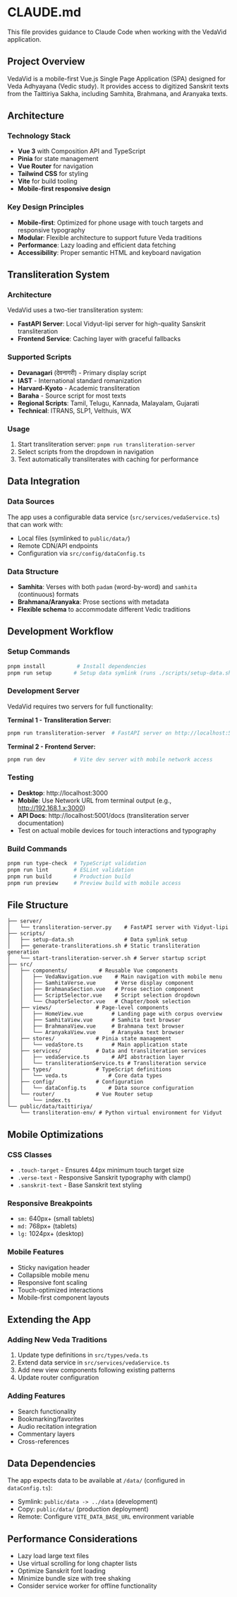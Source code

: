 # CLAUDE.md

This file provides guidance to Claude Code when working with the VedaVid application.

## Project Overview

VedaVid is a mobile-first Vue.js Single Page Application (SPA) designed for Veda Adhyayana (Vedic study). It provides access to digitized Sanskrit texts from the Taittiriya Sakha, including Samhita, Brahmana, and Aranyaka texts.

## Architecture

### Technology Stack
- **Vue 3** with Composition API and TypeScript
- **Pinia** for state management  
- **Vue Router** for navigation
- **Tailwind CSS** for styling
- **Vite** for build tooling
- **Mobile-first responsive design**

### Key Design Principles
- **Mobile-first**: Optimized for phone usage with touch targets and responsive typography
- **Modular**: Flexible architecture to support future Veda traditions
- **Performance**: Lazy loading and efficient data fetching
- **Accessibility**: Proper semantic HTML and keyboard navigation

## Transliteration System

### Architecture
VedaVid uses a two-tier transliteration system:
- **FastAPI Server**: Local Vidyut-lipi server for high-quality Sanskrit transliteration
- **Frontend Service**: Caching layer with graceful fallbacks

### Supported Scripts
- **Devanagari** (देवनागरी) - Primary display script
- **IAST** - International standard romanization  
- **Harvard-Kyoto** - Academic transliteration
- **Baraha** - Source script for most texts
- **Regional Scripts**: Tamil, Telugu, Kannada, Malayalam, Gujarati
- **Technical**: ITRANS, SLP1, Velthuis, WX

### Usage
1. Start transliteration server: `pnpm run transliteration-server`
2. Select scripts from the dropdown in navigation
3. Text automatically transliterates with caching for performance

## Data Integration

### Data Sources
The app uses a configurable data service (`src/services/vedaService.ts`) that can work with:
- Local files (symlinked to `public/data/`)
- Remote CDN/API endpoints
- Configuration via `src/config/dataConfig.ts`

### Data Structure
- **Samhita**: Verses with both `padam` (word-by-word) and `samhita` (continuous) formats
- **Brahmana/Aranyaka**: Prose sections with metadata
- **Flexible schema** to accommodate different Vedic traditions

## Development Workflow

### Setup Commands
```bash
pnpm install          # Install dependencies
pnpm run setup       # Setup data symlink (runs ./scripts/setup-data.sh)
```

### Development Server
VedaVid requires two servers for full functionality:

**Terminal 1 - Transliteration Server:**
```bash
pnpm run transliteration-server  # FastAPI server on http://localhost:5001
```

**Terminal 2 - Frontend Server:**
```bash
pnpm run dev         # Vite dev server with mobile network access
```

### Testing
- **Desktop**: http://localhost:3000
- **Mobile**: Use Network URL from terminal output (e.g., http://192.168.1.x:3000)
- **API Docs**: http://localhost:5001/docs (transliteration server documentation)
- Test on actual mobile devices for touch interactions and typography

### Build Commands
```bash
pnpm run type-check  # TypeScript validation
pnpm run lint        # ESLint validation  
pnpm run build       # Production build
pnpm run preview     # Preview build with mobile access
```

## File Structure

```
├── server/
│   └── transliteration-server.py    # FastAPI server with Vidyut-lipi
├── scripts/
│   ├── setup-data.sh                # Data symlink setup
│   ├── generate-transliterations.sh # Static transliteration generation
│   └── start-transliteration-server.sh # Server startup script
├── src/
│   ├── components/          # Reusable Vue components
│   │   ├── VedaNavigation.vue    # Main navigation with mobile menu
│   │   ├── SamhitaVerse.vue      # Verse display component
│   │   ├── BrahmanaSection.vue   # Prose section component
│   │   ├── ScriptSelector.vue    # Script selection dropdown
│   │   └── ChapterSelector.vue   # Chapter/book selection
│   ├── views/              # Page-level components
│   │   ├── HomeView.vue         # Landing page with corpus overview
│   │   ├── SamhitaView.vue      # Samhita text browser
│   │   ├── BrahmanaView.vue     # Brahmana text browser
│   │   └── AranyakaView.vue     # Aranyaka text browser
│   ├── stores/             # Pinia state management
│   │   └── vedaStore.ts         # Main application state
│   ├── services/           # Data and transliteration services
│   │   ├── vedaService.ts       # API abstraction layer
│   │   └── transliterationService.ts # Transliteration service
│   ├── types/              # TypeScript definitions
│   │   └── veda.ts             # Core data types
│   ├── config/             # Configuration
│   │   └── dataConfig.ts       # Data source configuration
│   └── router/             # Vue Router setup
│       └── index.ts
└── public/data/taittiriya/
    └── transliteration-env/ # Python virtual environment for Vidyut
```

## Mobile Optimizations

### CSS Classes
- `.touch-target` - Ensures 44px minimum touch target size
- `.verse-text` - Responsive Sanskrit typography with clamp()
- `.sanskrit-text` - Base Sanskrit text styling

### Responsive Breakpoints
- `sm:` 640px+ (small tablets)
- `md:` 768px+ (tablets) 
- `lg:` 1024px+ (desktop)

### Mobile Features
- Sticky navigation header
- Collapsible mobile menu
- Responsive font scaling
- Touch-optimized interactions
- Mobile-first component layouts

## Extending the App

### Adding New Veda Traditions
1. Update type definitions in `src/types/veda.ts`
2. Extend data service in `src/services/vedaService.ts`
3. Add new view components following existing patterns
4. Update router configuration

### Adding Features
- Search functionality
- Bookmarking/favorites
- Audio recitation integration
- Commentary layers
- Cross-references

## Data Dependencies

The app expects data to be available at `/data/` (configured in `dataConfig.ts`):
- Symlink: `public/data -> ../data` (development)
- Copy: `public/data/` (production deployment)
- Remote: Configure `VITE_DATA_BASE_URL` environment variable

## Performance Considerations

- Lazy load large text files
- Use virtual scrolling for long chapter lists
- Optimize Sanskrit font loading
- Minimize bundle size with tree shaking
- Consider service worker for offline functionality